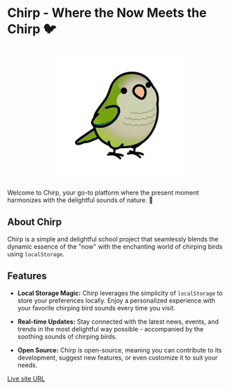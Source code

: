 # Chirp - Where the Now Meets the Chirp 🐦

<div align="center">
<img src="images/bird.png" alt="Chirp Logo" width="300" height="300">
</div>

Welcome to Chirp, your go-to platform where the present moment harmonizes with the delightful sounds of nature. 🌿

## About Chirp

Chirp is a simple and delightful school project that seamlessly blends the dynamic essence of the "now" with the enchanting world of chirping birds using `localStorage`.

## Features

- **Local Storage Magic:** Chirp leverages the simplicity of `localStorage` to store your preferences locally. Enjoy a personalized experience with your favorite chirping bird sounds every time you visit.

- **Real-time Updates:** Stay connected with the latest news, events, and trends in the most delightful way possible - accompanied by the soothing sounds of chirping birds.

- **Open Source:** Chirp is open-source, meaning you can contribute to its development, suggest new features, or even customize it to suit your needs.

[Live site URL](https://cout05.github.io/chirp/)
